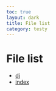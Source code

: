 ```yaml
---
toc: true
layout: dark
title: File list 
category: testy 
---
```


# File list

* [dj](dj) 
* [index](index) 
